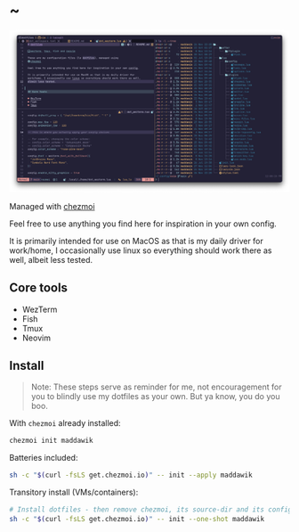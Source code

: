 # ~

![wezterm, tmux, fish and neovim](screenshot.png)

Managed with [chezmoi](https://www.chezmoi.io/)

Feel free to use anything you find here for inspiration in your own config.

It is primarily intended for use on MacOS as that is my daily driver for
work/home, I occasionally use linux so everything should work there as well,
albeit less tested.

## Core tools

- WezTerm
- Fish
- Tmux
- Neovim

## Install

> Note: These steps serve as reminder for me, not encouragement for you to
> blindly use my dotfiles as your own. But ya know, you do you boo.

With `chezmoi` already installed:

```sh
chezmoi init maddawik
```

Batteries included:

```sh
sh -c "$(curl -fsLS get.chezmoi.io)" -- init --apply maddawik
```

Transitory install (VMs/containers):

```sh
# Install dotfiles - then remove chezmoi, its source-dir and its config-dir
sh -c "$(curl -fsLS get.chezmoi.io)" -- init --one-shot maddawik
```

